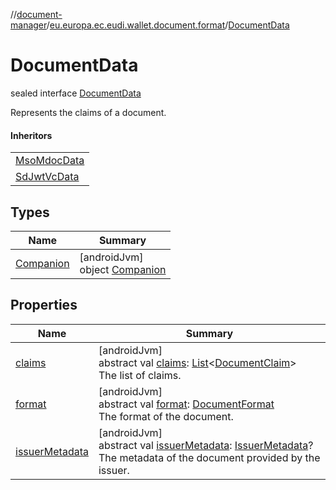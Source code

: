//[document-manager](../../../index.md)/[eu.europa.ec.eudi.wallet.document.format](../index.md)/[DocumentData](index.md)

# DocumentData

sealed interface [DocumentData](index.md)

Represents the claims of a document.

#### Inheritors

| |
|---|
| [MsoMdocData](../-mso-mdoc-data/index.md) |
| [SdJwtVcData](../-sd-jwt-vc-data/index.md) |

## Types

| Name | Summary |
|---|---|
| [Companion](-companion/index.md) | [androidJvm]<br>object [Companion](-companion/index.md) |

## Properties

| Name                                 | Summary                                                                                                                                                                                                                             |
|--------------------------------------|-------------------------------------------------------------------------------------------------------------------------------------------------------------------------------------------------------------------------------------|
| [claims](claims.md)                  | [androidJvm]<br>abstract val [claims](claims.md): [List](https://kotlinlang.org/api/latest/jvm/stdlib/kotlin-stdlib/kotlin.collections/-list/index.html)&lt;[DocumentClaim](../-document-claim/index.md)&gt;<br>The list of claims. |
| [format](format.md)                  | [androidJvm]<br>abstract val [format](format.md): [DocumentFormat](../-document-format/index.md)<br>The format of the document.                                                                                                     |
| [issuerMetadata](issuer-metadata.md) | [androidJvm]<br>abstract val [issuerMetadata](issuer-metadata.md): [IssuerMetadata](../../eu.europa.ec.eudi.wallet.document.metadata/-issuer-metadata/index.md)?<br>The metadata of the document provided by the issuer.            |
